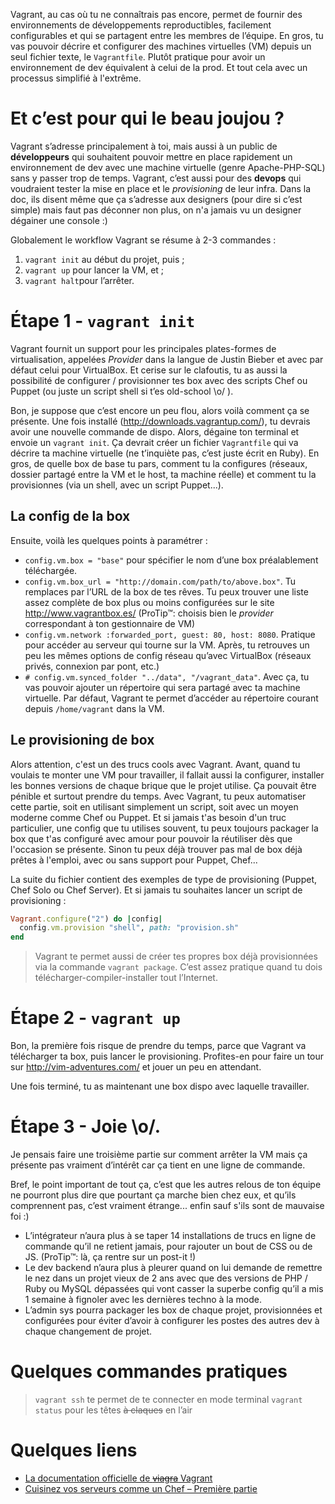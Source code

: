 Vagrant, au cas où tu ne connaîtrais pas encore, permet de fournir des
environnements de développements reproductibles, facilement configurables et
qui se partagent entre les membres de l’équipe. En gros, tu vas pouvoir décrire
et configurer des machines virtuelles (VM) depuis un seul fichier texte,
le `Vagrantfile`.  Plutôt pratique pour avoir un environnement de dev
équivalent à celui de la prod. Et tout cela avec un processus simplifié
à l'extrême.

# Et c’est pour qui le beau joujou ?
Vagrant s’adresse principalement à toi, mais aussi à un public
de **développeurs** qui souhaitent pouvoir mettre en place rapidement
un environnement de dev avec une machine virtuelle (genre Apache-PHP-SQL)
sans y passer trop de temps.
Vagrant, c’est aussi pour des **devops** qui voudraient tester la mise en
place et le *provisioning* de leur infra.
Dans la doc, ils disent même que ça s’adresse aux designers
(pour dire si c’est simple) mais faut pas déconner non plus,
on n'a jamais vu un designer dégainer une console :)

Globalement le workflow Vagrant se résume à 2-3 commandes :
  1. `vagrant init` au début du projet, puis ;
  2. `vagrant up` pour lancer la VM, et ;
  1. `vagrant halt`pour l’arrêter.


# Étape 1 - `vagrant init`
Vagrant fournit un support pour les principales plates-formes de virtualisation,
appelées *Provider* dans la langue de Justin Bieber et avec par défaut celui
pour VirtualBox. Et cerise sur le clafoutis, tu as aussi la possibilité
de configurer / provisionner tes box avec des scripts Chef ou Puppet
(ou juste un script shell si t’es old-school \o/ ).

Bon, je suppose que c’est encore un peu flou, alors voilà comment ça se présente.
Une fois installé (http://downloads.vagrantup.com/), tu devrais avoir
une nouvelle commande de dispo.
Alors, dégaine ton terminal et envoie un `vagrant init`. Ça devrait créer
un fichier `Vagrantfile`  qui va décrire ta machine virtuelle
(ne t’inquiète pas, c’est juste écrit en Ruby).
En gros, de quelle box de base tu pars, comment tu la configures (réseaux,
dossier partagé entre la VM et le host, ta machine réelle) et comment tu
la provisionnes (via un shell, avec un script Puppet...).

## La config de la box
Ensuite, voilà les quelques points à paramétrer :
- `config.vm.box = "base"` pour spécifier le nom d’une box préalablement
téléchargée.
- `config.vm.box_url = "http://domain.com/path/to/above.box"`. Tu remplaces
par l’URL de la box de tes rêves. Tu peux trouver une liste assez complète
de box plus ou moins configurées sur le site http://www.vagrantbox.es/
(ProTip™: choisis bien le *provider* correspondant à ton gestionnaire de VM)
- `config.vm.network :forwarded_port, guest: 80, host: 8080`. Pratique
pour accéder au serveur qui tourne sur la VM. Après, tu retrouves un peu
les mêmes options de config réseau qu’avec VirtualBox
(réseaux privés, connexion par pont, etc.)
- `# config.vm.synced_folder "../data", "/vagrant_data"`. Avec ça,
tu vas pouvoir ajouter un répertoire qui sera partagé
avec ta machine virtuelle.
Par défaut, Vagrant te permet d’accéder au répertoire courant
depuis `/home/vagrant` dans la VM.

## Le provisioning de box
Alors attention, c'est un des trucs cools avec Vagrant. Avant, quand tu
voulais te monter une VM pour travailler, il fallait aussi la configurer,
installer les bonnes versions de chaque brique que le projet utilise. Ça
pouvait être pénible et surtout prendre du temps.
Avec Vagrant, tu peux automatiser cette partie, soit en utilisant simplement
un script, soit avec un moyen moderne comme Chef ou Puppet. Et si jamais t'as
besoin d'un truc particulier, une config que tu utilises souvent, tu peux
toujours packager la box que t'as configuré avec amour pour pouvoir la
réutiliser dès que l'occasion se présente. Sinon tu peux déjà trouver pas mal
de box déjà prêtes à l'emploi, avec ou sans support pour Puppet, Chef...

La suite du fichier contient des exemples de type de provisioning
(Puppet, Chef Solo ou Chef Server).
Et si jamais tu souhaites lancer un script de provisioning :

```ruby
Vagrant.configure("2") do |config|
  config.vm.provision "shell", path: "provision.sh"
end
```

> Vagrant te permet aussi de créer tes propres box déjà provisionnées via
la commande `vagrant package`. C’est assez pratique quand tu dois
télécharger-compiler-installer tout l’Internet.

# Étape 2 - `vagrant up`
Bon, la première fois risque de prendre du temps, parce que Vagrant
va télécharger ta box, puis lancer le provisioning. Profites-en pour faire
un tour sur http://vim-adventures.com/ et jouer un peu en attendant.

Une fois terminé, tu as maintenant une box dispo avec laquelle travailler.

# Étape 3 - Joie \o/.
Je pensais faire une troisième partie sur comment arrêter la VM mais
ça présente pas vraiment d’intérêt car ça tient en une ligne de commande.

Bref, le point important de tout ça, c’est que les autres relous de ton équipe
ne pourront plus dire que pourtant ça marche bien chez eux, et qu’ils
comprennent pas, c’est vraiment étrange... enfin sauf s'ils sont
de mauvaise foi :)
- L’intégrateur n’aura plus à se taper 14 installations de trucs en
ligne de commande qu’il ne retient jamais, pour rajouter un bout de CSS
ou de JS.
(ProTip™: là, ça rentre sur un post-it !)
- Le dev backend n’aura plus à pleurer quand on lui demande de remettre le nez
dans un projet vieux de 2 ans avec que des versions de PHP / Ruby ou MySQL
dépassées qui vont casser la superbe config qu’il a mis 1 semaine à fignoler
avec les dernières techno à la mode.
- L’admin sys pourra packager les box de chaque projet, provisionnées
et configurées pour éviter d’avoir à configurer les postes des autres
dev à chaque changement de projet.

# Quelques commandes pratiques
> `vagrant ssh` te permet de te connecter en mode terminal
> `vagrant status` pour les têtes ~~à claques~~ en l’air

# Quelques liens
* [La documentation officielle de ~~viagra~~ Vagrant](http://docs.vagrantup.com/v2/)
* [Cuisinez vos serveurs comme un Chef – Première partie](http://jolicode.com/blog/cuisinez-vos-serveurs-comme-un-chef-premiere-partie)
